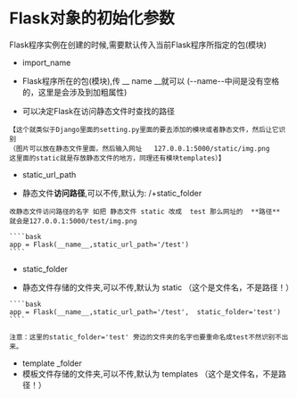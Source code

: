 # Flask对象的初始化参数

 Flask程序实例在创建的时候,需要默认传入当前Flask程序所指定的包(模块)

-  import_name 

  -  Flask程序所在的包(模块),传  __ name __就可以 (--name--中间是没有空格的，这里是会涉及到加粗属性)

  -  可以决定Flask在访问静态文件时查找的路径 

    【这个就类似于Django里面的setting.py里面的要去添加的模块或者静态文件，然后让它识别
    （图片可以放在静态文件里面，然后输入网址   127.0.0.1:5000/static/img.png  
    这里面的static就是存放静态文件的地方，同理还有模块templates）】

-   static_url_path 

  -  静态文件**访问路径**,可以不传,默认为: /+static_folder 

    改静态文件访问路径的名字 如把 静态文件 static 改成  test 那么网址的  **路径**  就会是127.0.0.1:5000/test/img.png

    ````bask
    app = Flask(__name__,static_url_path='/test')
    ````

-   static_folder 

  -  静态文件存储的文件夹,可以不传,默认为 static （这个是文件名，不是路径！）

    ````bask
    app = Flask(__name__,static_url_path='/test',  static_folder='test')
    ````

    注意：这里的static_folder='test' 旁边的文件夹的名字也要重命名成test不然识别不出来。

-  template _folder
  -  模板文件存储的文件夹,可以不传,默认为  templates （这个是文件名，不是路径！）
